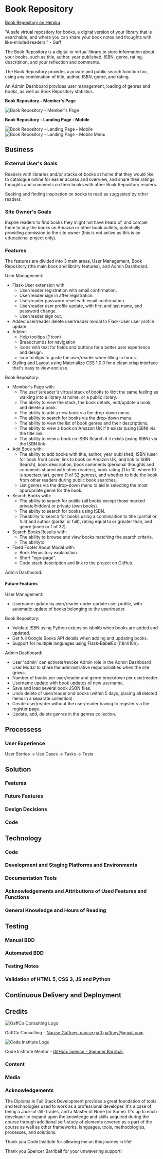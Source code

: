 # Book Repository
[Book Repository on Heroku](https://book-repository-virtual.herokuapp.com/)

"A safe virtual repository for books, a digital version of your library that is searchable, and where you can share your book notes and thoughts with like-minded readers." - Gaff

The Book Repository is a digital or virtual library to store information about your books, such as title, author, year published, ISBN, genre, rating, description, and your reflection and comments.

The Book Repository provides a private and public search function too, using any combination of title, author, ISBN, genre, and rating.

An Admin Dashboard provides user management, loading of genres and books, as well as Book Repository statistics.

**Book Repository - Member's Page**

![Book Repository - Member's Page](https://github.com/NaoiseGaffney/BookRepository/blob/development/documentation/Book%20Repository%20-%20Member%20Page.png)

**Book Repository - Landing Page - Mobile**

![Book Repository - Landing Page - Mobile](https://github.com/NaoiseGaffney/BookRepository/blob/development/documentation/Book%20Repository%20-%20Landing%20Page%20-%20Mobile.jpg)
![Book Repository - Landing Page - Mobile Menu](https://github.com/NaoiseGaffney/BookRepository/blob/development/documentation/Book%20Repository%20-%20Landing%20Page%20Menu%20-%20Mobile.jpg)

## Business
### External User's Goals
Readers with libraries and/or stacks of books at home that they would like to catalogue online for easier access and overview, and share their ratings, thoughts and comments on their books with other Book Repository readers.

Seeking and finding inspiration on books to read as suggested by other readers.

### Site Owner's Goals
Inspire readers to find books they might not have heard of, and compel them to buy the books on Amazon or other book outlets, potentially providing comission to the site owner (this is not active as this is an educational project only).

### Features
The features are divided into 3 main areas, User Management, Book Repository (the main book and library features), and Admin Dashboard.

User Management:

* Flask-User extension with:
	* User/reader registration with email confirmation.
	* User/reader sign in after registration.
	* User/reader password reset with email confirmation.
	* User/reader user profile update, with first and last name, and password change.
	* User/reader sign out.
* Added user/reader delete user/reader modal to Flask-User user profile update.
* Added:
	* Help tooltips (? icon)
	* Breadcrumbs for navigation
	* Icons with text for fields and buttons for a better user experience and design.
	* Icon tooltips to guide the user/reader when filling in forms.
* Styling and Layout using Materialize CSS 1.0.0 for a clean crisp interface that's easy to view and use.

Book Repository:

* Member's Page with:
	* The user's/reader's virtual stack of books to ilicit the same feeling as walking into a library at home, or a public library.
	* The ability to view the stack, the book details, edit/update a book, and delete a book.
	* The ability to add a new book via the drop-down menu.
	* The ability to search for books via the drop-down menu.
	* The ability to view the list of book genres and their descriptions.
	* The ability to view a book on Amazon UK if it exists (using ISBN) via the title link.
	* The ability to view a book on ISBN Search if it exists (using ISBN) via the ISBN link.
* Add Book with:
	* The ability to add books with title, author, year published, ISBN (user for book front cover, link to book on Amazon UK, and link to ISBN Search), book description, book comments (personal thoughts and comments shared with other readers), book rating (1 to 10, where 10 is spectacular), genre (1 of 32 genres), and whether to hide the book from other readers during public book searches.
	* List genres via the drop-down menu to aid in selecting the most appropriate genre for the book.
* Search Books with:
	* The ability to search for public (all books except those marked private/hidden) or private (own books).
	* The ability to search for books using ISBN.
	* Theability to search for books using a combinaition to title (partial or full) and author (partial or full), rating equal to or greater than, and genre (none or 1 of 32).
* Search Books Results with:
	* The ability to browse and view books matching the search criteria.
	* The abilityto 
* Fixed Footer About Modal with:
	* Book Repository explanation.
	* Short "ego-page".
	* Code stack description and link to the project on GitHub.

Admin Dashboard:

#### Future Features
User Management:

* Username update by user/reader under update user profile, with automatic update of books belonging to the user/reader.

Book Repository:

* Validate ISBN using Python extension isbnlib when books are added and updated.
* Get full Google Books API details when adding and updating books.
* Support for multiple languages using Flask-BabelEx (i18n/i10n).

Admin Dashboard:

* User 'admin' can activate/revoke Admin role in the Admin Dashboard User Modal to share the administrative responsibilities when the site grows.
* Number of books per user/reader and genre breakdown per user/reader.
* Username update with book updates of new username.
* Save and load several book JSON files.
* Undo delete of user/reader and books (within 5 days, placing all deleted items in a separate collection).
* Create user/reader without the user/reader having to register via the register page.
* Update, add, delete genres in the genres collection.

## Processess

### User Experience
User Stories -> Use Cases -> Tasks -> Tests

## Solution
### Features
### Future Features

### Design Decisions

### Code

## Technology
### Code

### Development and Staging Platforms and Environments

### Documentation Tools

### Acknowledgements and Attributions of Used Features and Functions

### General Knowledge and Hours of Reading

## Testing

### Manual BDD

### Automated BDD

### Testing Notes

### Validation of HTML 5, CSS 3, JS and Python

## Continuous Delivery and Deployment

## Credits
![GaffCo Consulting Logo](https://github.com/NaoiseGaffney/Professional-Training-Development/blob/master/docs/GaffCo%20-%20Background.png)

GaffCo Consulting - [Naoise Gaffney: naoise.gaff.gaffney@gmail.com](mailto:naoise.gaff.gaffney@gmail.com)

![Code Institute Logo](https://github.com/NaoiseGaffney/Professional-Training-Development/blob/master/docs/CodeInstituteLogo.png)

Code Institute Mentor - [GitHub: 5pence - Spencer Barriball](https://github.com/5pence)

### Content

### Media

### Acknowledgements

The Diploma in Full Stack Development provides a great foundation of tools and technologies used to work as a professional developer. It's a case of being a Jack-of-All-Trades, and a Master of None (or Some). It's up to each developer to expand upon the knowledge and skills acquired during the course through additional self-study of elements covered as a part of the course as well as other frameworks, languages, tools, methodologies,  processes, and solutions.

Thank you Code Institute for allowing me on this journey in life!

Thank you Spencer Barriball for your unwavering support!

